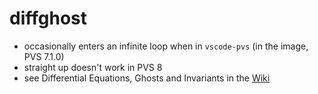 diffghost
=========
- occasionally enters an infinite loop when in `vscode-pvs` (in the image, PVS 7.1.0)
- straight up doesn't work in PVS 8
- see Differential Equations, Ghosts and Invariants in the [Wiki](pages/Wiki.md)
